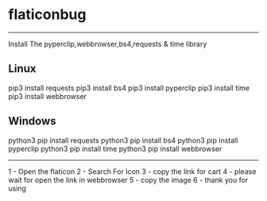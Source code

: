 # flaticonbug
------------------------------------------------------------
Install The pyperclip,webbrowser,bs4,requests & time library


Linux
-----------------------
pip3 install requests
pip3 install bs4
pip3 install pyperclip
pip3 install time
pip3 install webbrowser



Windows
-----------------------
python3 pip install requests
python3 pip install bs4
python3 pip install pyperclip
python3 pip install time
python3 pip install webbrowser

-----------------------------------------------------------------

1 - Open the flaticon
2 - Search For Icon
3 - copy the link for cart
4 - please wait for open the link in webbrowser
5 - copy the image
6 - thank you for using

